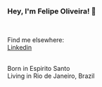 ### Hey, I'm Felipe Oliveira! 👋
<br>

Find me elsewhere:<br>
<a href="https://www.linkedin.com/in/fdocs/">Linkedin</a>

<br>
Born in Espirito Santo<br>
Living in Rio de Janeiro, Brazil
